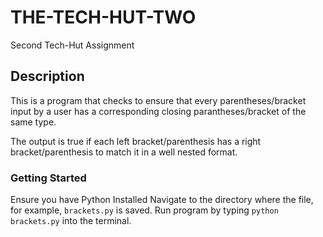 # THE-TECH-HUT-TWO

Second Tech-Hut Assignment

## Description

This is a program that checks to ensure that every parentheses/bracket input by a user has a corresponding closing parantheses/bracket of the same type.

The output is true if each left bracket/parenthesis has a right bracket/parenthesis to match it in a well nested format.

### Getting Started

Ensure you have Python Installed
Navigate to the directory where the file, for example, `brackets.py` is saved.
Run program by typing `python brackets.py` into the terminal.
